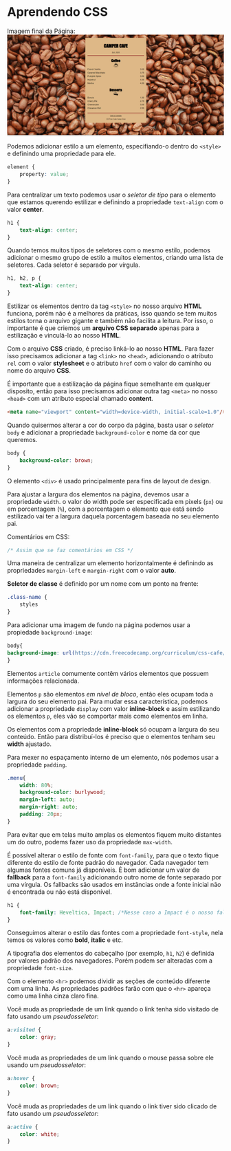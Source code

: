 # Aprendendo CSS

Imagem final da Página:
![](Menu%20da%20Cafeteria.png)

Podemos adicionar estilo a um elemento, especifiando-o dentro do `<style>` e definindo uma propriedade para ele.
```CSS
element {
    property: value;
}
```
Para centralizar um texto podemos usar o *seletor de tipo* para o elemento que estamos querendo estilizar e definindo a propriedade `text-align` com o valor **center**.
```CSS
h1 {
    text-align: center;
}
```
Quando temos muitos tipos de seletores com o mesmo estilo, podemos adicionar o mesmo grupo de estilo a muitos elementos, criando uma lista de seletores. Cada seletor é separado por vírgula.
```CSS
h1, h2, p {
    text-align: center;
}
```
Estilizar os elementos dentro da tag `<style>` no nosso arquivo **HTML** funciona, porém não é a melhores da práticas, isso quando se tem muitos estilos torna o arquivo gigante e também não facilita a leitura. Por isso, o importante é que criemos um **arquivo CSS separado** apenas para a estilização e vinculá-lo ao nosso **HTML**.

Com o arquivo **CSS** criado, é preciso linká-lo ao nosso **HTML**. Para fazer isso precisamos adicionar a tag `<link>` no `<head>`, adicionando o atributo `rel` com o valor **stylesheet** e o atributo `href` com o valor do caminho ou nome do arquivo **CSS**.

É importante que a estilização da página fique semelhante em qualquer disposito, então para isso precisamos adicionar outra tag `<meta>` no nosso `<head>` com um atributo especial chamado **content**.
```HTML
<meta name="viewport" content="width=device-width, initial-scale=1.0"/>
```
Quando quisermos alterar a cor do corpo da página, basta usar o *seletor* `body` e adicionar a propriedade `background-color` e nome da cor que queremos.
```CSS
body {
    background-color: brown;
}
```
O elemento `<div>` é usado principalmente para fins de layout de design.

Para ajustar a largura dos elementos na página, devemos usar a propriedade `width`. o valor do width pode ser especificada em pixels (`px`) ou em porcentagem (`%`), com a porcentagem o elemento que está sendo estilizado vai ter a largura daquela porcentagem baseada no seu elemento pai.

Comentários em CSS:
```CSS
/* Assim que se faz comentários em CSS */
```

Uma maneira de centralizar um elemento horizontalmente é definindo as propriedades `margin-left` e `margin-right` com o valor **auto**.

**Seletor de classe** é definido por um nome com um ponto na frente:
```css
.class-name {
    styles
}
```

Para adicionar uma imagem de fundo na página podemos usar a propiedade `background-image`:
```CSS
body{
background-image: url(https://cdn.freecodecamp.org/curriculum/css-cafe/beans.jpg)
}
```
Elementos `article` comumente contêm vários elementos que possuem informações relacionada.

Elementos `p` são elementos *em nível de bloco*, então eles ocupam toda a largura do seu elemento pai. Para mudar essa característica, podemos adicionar a propriedade `display` com valor **inline-block** e assim estilizando os elementos `p`, eles vão se comportar mais como elementos em linha. 

Os elementos com a propriedade **inline-block** só ocupam a largura do seu conteúdo. Então para distribuí-los é preciso que o elementos tenham seu **width** ajustado.

Para mexer no espaçamento interno de um elemento, nós podemos usar a propriedade `padding`.
```CSS
.menu{
    width: 80%;
    background-color: burlywood;
    margin-left: auto;
    margin-right: auto;
    padding: 20px;
}
```

Para evitar que em telas muito amplas os elementos fiquem muito distantes um do outro, podems fazer uso da propriedade `max-width`.

É possível alterar o estilo de fonte com `font-family`, para que o texto fique diferente do estilo de fonte padrão do navegador. Cada navegador tem algumas fontes comuns já disponíveis. É bom adicionar um valor de **fallback** para a `font-family` adicionando outro nome de fonte separado por uma vírgula. Os fallbacks são usados em instâncias onde a fonte inicial não é encontrada ou não está disponível.
```CSS
h1 {
    font-family: Heveltica, Impact; /*Nesse caso a Impact é o nosso fallback*/
}
```

Conseguimos alterar o estilo das fontes com a propriedade `font-style`, nela temos os valores como **bold**, **italic** e etc.

A tipografia dos elementos do cabeçalho (por exemplo, `h1`, `h2`) é definida por valores padrão dos navegadores. Porém podem ser alteradas com a propriedade `font-size`.

Com o elemento `<hr>` podemos dividir as seções de conteúdo diferente com uma linha. As propriedades padrões farão com que o `<hr>` apareça como uma linha cinza claro fina. 

Você muda as propriedade de um link quando o link tenha sido visitado de fato usando um *pseudosseletor*:
```CSS
a:visited {
    color: gray;
}
```

Você muda as propriedades de um link quando o mouse passa sobre ele usando um *pseudosseletor*:
```CSS
a:hover {
    color: brown;
}
``` 

Você muda as propriedades de um link quando o link tiver sido clicado de fato usando um *pseudosseletor*:
```CSS
a:active {
    color: white;
}
```
